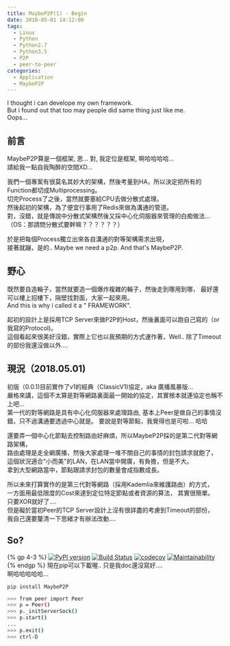 ```yaml
---
title: MaybeP2P(1) - Begin
date: 2018-05-01 14:12:00
tags:
  - Linux
  - Python
  - Python2.7
  - Python3.5
  - P2P
  - peer-to-peer
categories:
  - Application
  - MaybeP2P
---
```


I thought i can develope my own framework.  
But i found out that too may people did same thing just like me.  
Oops...
<!-- More -->
## 前言  
MaybeP2P算是一個框架, 恩... 對, 我定位是框架, 啊哈哈哈哈...  
請給我一點自我陶醉的空間XD...  
  
我們一個專案有很莫名其妙大的架構，然後考量到HA，所以決定把所有的Function都切成Multiprocessing。  
切完Process了之後，當然就要塞給CPU去做分散式處理。  
然後起初的架構，為了便宜行事用了Redis來做為溝通的管道。  
對，沒錯，就是傳說中分散式架構然後又採中心化伺服器來管理的白痴做法...  
（OS：那請問分散式要幹嘛？？？？？？）

於是把每個Process獨立出來各自溝通的對等架構需求出現，  
接著就蹦，是的.. Maybe we need a p2p.
And that's  MaybeP2P.  
  
## 野心  
既然要自造輪子，當然就要造一個爆炸複雜的輪子，然後走到哪用到哪，
最好還可以樓上招樓下，隔壁找對面，大家一起來用。  
And this is why i called it a " FRAMEWORK".  
  
起初的設計上是採用TCP Server來做P2P的Host，然後裏面可以跑自己寫的（or 我寫的Protocol)。  
這個看起來很美好沒錯，實際上它也以我預期的方式運作著，Well.. 除了Timeout的部份我還沒做以外....  
  
## 現況（2018.05.01)  
初版（0.0.1)目前實作了v1的經典（ClassicV1)協定，aka 廣播風暴版...  
嚴格來講，這個不太算是對等網路裏面最一開始的協定，其實根本就連協定也稱不上吧...  
第一代的對等網路是具有中心化伺服器來處理路由, 基本上Peer是做自己的事情沒錯，只不過溝通要透過中心就是。
要說是對等節點，我覺得也是可啦... 哈哈  

還要弄一個中心化節點去控制路由好麻煩，所以MaybeP2P採的是第二代對等網路架構，  
路由處理是走全網廣播，然後大家處理一堆不關自己的事情的封包請求就飽了，  
這個狀況適合"小而美"的LAN，在LAN當中開廣，有負擔，但是不大。  
拿到大型網路當中，節點跟請求封包的數量會成指數成長。  

所以未來打算實作的是第三代對等網路（採用Kademlia來維護路由）的方式，  
一方面用最低限度的Cost來達到定位特定節點或者資源的算法， 其實很簡單。  
只要XOR就好了....  
但是礙於當初Peer的TCP Server設計上沒有很詳盡的考慮到Timeout的部份，  
我自己還要釐清一下思緒才有辦法改動....

## So?  
{% gp 4-3 %}
[![PyPI version](https://badge.fury.io/py/MaybeP2P.svg)](https://badge.fury.io/py/MaybeP2P)
[![Build Status](https://travis-ci.org/jackey8616/MaybeP2P.svg?branch=master)](https://travis-ci.org/jackey8616/MaybeP2P)
[![codecov](https://codecov.io/gh/jackey8616/MaybeP2P/branch/master/graph/badge.svg)](https://codecov.io/gh/jackey8616/MaybeP2P)
[![Maintainability](https://api.codeclimate.com/v1/badges/1a8dceae8859199d3d54/maintainability)](https://codeclimate.com/github/jackey8616/MaybeP2P/maintainability)
{% endgp %}
現在pip可以下載喔.. 只是我doc還沒寫好....  
啊哈哈哈哈哈...  
  
`pip install MaybeP2P`  
  
```sh  
>>> from peer import Peer
>>> p = Peer()
>>> p._initServerSock()
>>> p.start()
...
>>> p.exit()
>>> ctrl-D
```  

